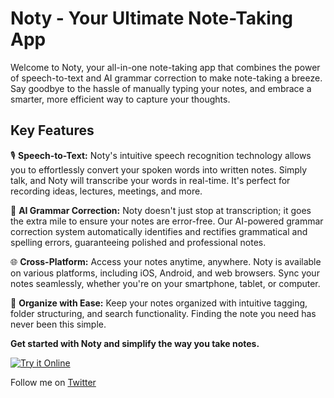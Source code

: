 # Noty - Your Ultimate Note-Taking App

Welcome to Noty, your all-in-one note-taking app that combines the power of speech-to-text and AI grammar correction to make note-taking a breeze. Say goodbye to the hassle of manually typing your notes, and embrace a smarter, more efficient way to capture your thoughts.

## Key Features

🎙️ **Speech-to-Text:** Noty's intuitive speech recognition technology allows you to effortlessly convert your spoken words into written notes. Simply talk, and Noty will transcribe your words in real-time. It's perfect for recording ideas, lectures, meetings, and more.

📝 **AI Grammar Correction:** Noty doesn't just stop at transcription; it goes the extra mile to ensure your notes are error-free. Our AI-powered grammar correction system automatically identifies and rectifies grammatical and spelling errors, guaranteeing polished and professional notes.

🌐 **Cross-Platform:** Access your notes anytime, anywhere. Noty is available on various platforms, including iOS, Android, and web browsers. Sync your notes seamlessly, whether you're on your smartphone, tablet, or computer.

📂 **Organize with Ease:** Keep your notes organized with intuitive tagging, folder structuring, and search functionality. Finding the note you need has never been this simple.

**Get started with Noty and simplify the way you take notes.**

[![Try it Online](https://noty-react-note-app.vercel.app/)](https://noty-react-note-app.vercel.app/)


Follow me on [Twitter](https://twitter.com/meet_tola) 
